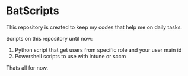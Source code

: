 # BatScripts
This repository is created to keep my codes that help me on daily tasks.

Scripts on this repository until now:

1. Python script that get users from specific role and your user main id
2. Powershell scripts to use with intune or sccm


Thats all for now.
